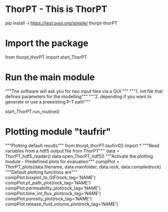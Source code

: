 # ThorPT - This is ThorPT

pip install -i https://test.pypi.org/simple/ thorpt-thorPT

# Import the package
from thorpt_thorPT import start_ThorPT


# Run the main module
"""The software will ask you for two input files via a GUI:"""
"""1. init file that defines parameters for the modelling"""
"""2. depending if you want to generate or use a preexisting P-T path"""

start_ThorPT.run_routine()


# Plotting module "taufrir"

"""Plotting default results"""
from thorpt_thorPT.taufrir02 import *
"""Read variables from a hdf5 output file from ThorPT"""
data = ThorPT_hdf5_reader()
data.open_ThorPT_hdf5()
"""Activate the plotting module - Predefined plots for evaluation"""
compPlot = ThorPT_plots(data.filename, data.mainfolder, data.rock, data.compiledrock)
"""Default plotting functions are"""
compPlot.boxplot_to_GIF(rock_tag='NAME')
compPlot.pt_path_plot(rock_tag='NAME')
compPlot.permeability_plot(rock_tag='NAME')
compPlot.time_int_flux_plot(rock_tag='NAME')
compPlot.porosity_plot(rock_tag='NAME')
compPlot.release_fluid_volume_plot(rock_tag='NAME')
